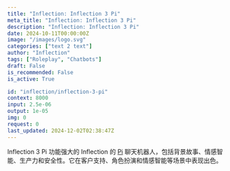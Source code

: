 ```yaml
---
title: "Inflection: Inflection 3 Pi"
meta_title: "Inflection: Inflection 3 Pi"
description: "Inflection: Inflection 3 Pi"
date: 2024-10-11T00:00:00Z
image: "/images/logo.svg"
categories: ["text 2 text"]
author: "Inflection"
tags: ["Roleplay", "Chatbots"]
draft: False
is_recommended: False
is_active: True

id: "inflection/inflection-3-pi"
context: 8000
input: 2.5e-06
output: 1e-05
img: 0
request: 0
last_updated: 2024-12-02T02:38:47Z
---
```


Inflection 3 Pi 功能强大的 Inflection 的 [Pi](https://pi.ai) 聊天机器人，包括背景故事、情感智能、生产力和安全性。它在客户支持、角色扮演和情感智能等场景中表现出色。

